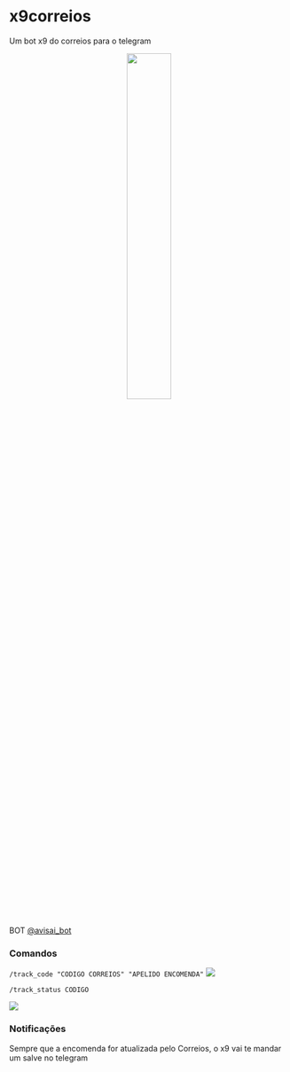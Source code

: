 # x9correios
Um bot x9 do correios para o telegram
<center><img src="http://www.ilisp.org/wp-content/uploads/2016/06/correios.jpg" width="40%"/></center>

BOT <a href="https://t.me/avisai_bot" target="_blank">@avisai_bot</a>

### Comandos

`/track_code "CODIGO CORREIOS" "APELIDO ENCOMENDA"`
![](https://imgur.com/download/aAFmkBI)

`/track_status CODIGO`

![](https://imgur.com/download/0VyuU6H)

### Notificações

Sempre que a encomenda for atualizada pelo Correios, o x9 vai te mandar um salve no telegram
